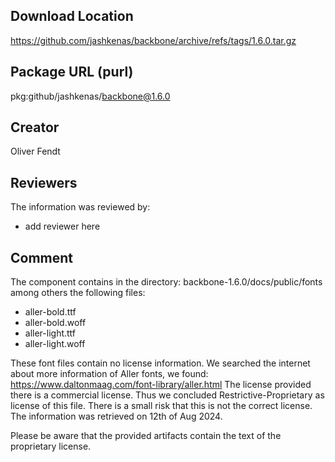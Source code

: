 ## Download Location

https://github.com/jashkenas/backbone/archive/refs/tags/1.6.0.tar.gz

## Package URL (purl)

pkg:github/jashkenas/backbone@1.6.0

## Creator

Oliver Fendt

## Reviewers

The information was reviewed by:

* add reviewer here


## Comment

The component contains in the directory: backbone-1.6.0/docs/public/fonts
among others the following files:
* aller-bold.ttf
* aller-bold.woff
* aller-light.ttf
* aller-light.woff

These font files contain no license information. We searched the internet about more information of Aller fonts, we found:
https://www.daltonmaag.com/font-library/aller.html
The license provided there is a commercial license. Thus we concluded Restrictive-Proprietary as license of this file.
There is a small risk that this is not the correct license.
The information was retrieved on 12th of Aug 2024.

Please be aware that the provided artifacts contain the text of the proprietary license.
